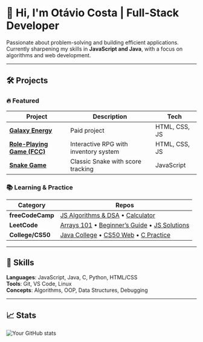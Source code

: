 # 👋 Hi, I'm Otávio Costa | Full-Stack Developer

Passionate about problem-solving and building efficient applications.  
Currently sharpening my skills in **JavaScript and Java**, with a focus on algorithms and web development.

---

## 🛠️ Projects

### 🔥 **Featured**
| Project | Description | Tech | 
|---------|-------------|------|
| **[Galaxy Energy](https://otaviohtc.github.io/galaxy-energy/)** | Paid project | HTML, CSS, JS | 
| **[Role-Playing Game (FCC)](https://otaviohtc.github.io/js-fcc-algorithms-dsa/Role%20Playing%20Game/)** | Interactive RPG with inventory system | HTML, CSS, JS | 
| **[Snake Game](https://otaviohtc.github.io/js-snakegame/)** | Classic Snake with score tracking | JavaScript | 

### 📚 **Learning & Practice**
| Category | Repos | 
|----------|-------|
| **freeCodeCamp** | [JS Algorithms & DSA](https://github.com/otaviohtc/js-fcc-algorithms-dsa) • [Calculator](https://github.com/otaviohtc/js-calculator) | 
| **LeetCode** | [Arrays 101](https://github.com/otaviohtc/leetcode-arrays-101) • [Beginner’s Guide](https://github.com/otaviohtc/leetcode-beginners-guide) • [JS Solutions](https://github.com/otaviohtc/js-leetcode) | 
| **College/CS50** | [Java College](https://github.com/otaviohtc/java-college) • [CS50 Web](https://github.com/otaviohtc/cs50-web) • [C Practice](https://github.com/otaviohtc/c-practice) | 

---

## 🌟 Skills
**Languages**: JavaScript, Java, C, Python, HTML/CSS  
**Tools**: Git, VS Code, Linux  
**Concepts**: Algorithms, OOP, Data Structures, Debugging  

---

## 📈 Stats  
![Your GitHub stats](https://github-readme-stats.vercel.app/api?username=otaviohtc&show_icons=true&theme=radical)

